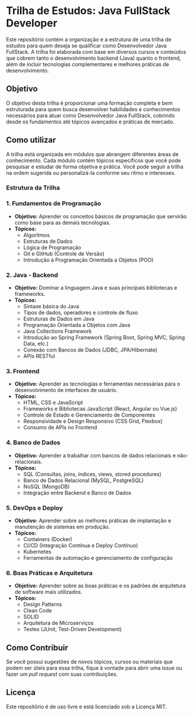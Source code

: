 # Trilha de Estudos: Java FullStack Developer

Este repositório contém a organização e a estrutura de uma trilha de estudos para quem deseja se qualificar como Desenvolvedor Java FullStack. A trilha foi elaborada com base em diversos cursos e conteúdos que cobrem tanto o desenvolvimento backend (Java) quanto o frontend, além de incluir tecnologias complementares e melhores práticas de desenvolvimento.

## Objetivo

O objetivo desta trilha é proporcionar uma formação completa e bem estruturada para quem busca desenvolver habilidades e conhecimentos necessários para atuar como Desenvolvedor Java FullStack, cobrindo desde os fundamentos até tópicos avançados e práticas de mercado.

## Como utilizar

A trilha está organizada em módulos que abrangem diferentes áreas de conhecimento. Cada módulo contém tópicos específicos que você pode pesquisar e estudar de forma objetiva e prática. Você pode seguir a trilha na ordem sugerida ou personalizá-la conforme seu ritmo e interesses.

### Estrutura da Trilha

### 1. **Fundamentos de Programação**

- **Objetivo:** Aprender os conceitos básicos de programação que servirão como base para as demais tecnologias.
- **Tópicos:**
    - Algoritmos
    - Estruturas de Dados
    - Lógica de Programação
    - Git e GitHub (Controle de Versão)
    - Introdução à Programação Orientada a Objetos (POO)

### 2. **Java - Backend**

- **Objetivo:** Dominar a linguagem Java e suas principais bibliotecas e frameworks.
- **Tópicos:**
    - Sintaxe básica do Java
    - Tipos de dados, operadores e controle de fluxo
    - Estruturas de Dados em Java
    - Programação Orientada a Objetos com Java
    - Java Collections Framework
    - Introdução ao Spring Framework (Spring Boot, Spring MVC, Spring Data, etc.)
    - Conexão com Bancos de Dados (JDBC, JPA/Hibernate)
    - APIs RESTful

### 3. **Frontend**

- **Objetivo:** Aprender as tecnologias e ferramentas necessárias para o desenvolvimento de interfaces de usuário.
- **Tópicos:**
    - HTML, CSS e JavaScript
    - Frameworks e Bibliotecas JavaScript (React, Angular ou Vue.js)
    - Controle de Estado e Gerenciamento de Componentes
    - Responsividade e Design Responsivo (CSS Grid, Flexbox)
    - Consumo de APIs no Frontend

### 4. **Banco de Dados**

- **Objetivo:** Aprender a trabalhar com bancos de dados relacionais e não-relacionais.
- **Tópicos:**
    - SQL (Consultas, joins, índices, views, stored procedures)
    - Banco de Dados Relacional (MySQL, PostgreSQL)
    - NoSQL (MongoDB)
    - Integração entre Backend e Banco de Dados

### 5. **DevOps e Deploy**

- **Objetivo:** Aprender sobre as melhores práticas de implantação e manutenção de sistemas em produção.
- **Tópicos:**
    - Containers (Docker)
    - CI/CD (Integração Contínua e Deploy Contínuo)
    - Kubernetes
    - Ferramentas de automação e gerenciamento de configuração

### 6. **Boas Práticas e Arquitetura**

- **Objetivo:** Aprender sobre as boas práticas e os padrões de arquitetura de software mais utilizados.
- **Tópicos:**
    - Design Patterns
    - Clean Code
    - SOLID
    - Arquitetura de Microserviços
    - Testes (JUnit, Test-Driven Development)

## Como Contribuir

Se você possui sugestões de novos tópicos, cursos ou materiais que podem ser úteis para essa trilha, fique à vontade para abrir uma *issue* ou fazer um *pull request* com suas contribuições.

## Licença

Este repositório é de uso livre e está licenciado sob a Licença MIT.
